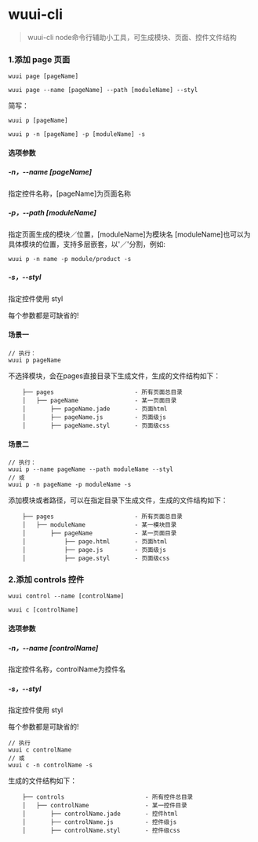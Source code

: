 # wuui-cli

> wuui-cli node命令行辅助小工具，可生成模块、页面、控件文件结构


### 1.添加 page 页面

```
wuui page [pageName]

wuui page --name [pageName] --path [moduleName] --styl

```
简写：

```
wuui p [pageName]

wuui p -n [pageName] -p [moduleName] -s

```
#### 选项参数

##### -n，--name [pageName]
指定控件名称，[pageName]为页面名称

##### -p，--path [moduleName]
指定页面生成的模块／位置，[moduleName]为模块名
[moduleName]也可以为具体模块的位置，支持多层嵌套，以'／'分割，例如:
```
wuui p -n name -p module/product -s
```

##### -s，--styl
指定控件使用 styl

每个参数都是可缺省的!

#### 场景一
```
// 执行：
wuui p pageName
```

不选择模块，会在pages直接目录下生成文件，生成的文件结构如下：
```
    ├── pages                       - 所有页面总目录
    │   ├── pageName                - 某一页面目录
    │       ├── pageName.jade       - 页面html
    │       ├── pageName.js         - 页面级js
    │       ├── pageName.styl       - 页面级css
```

#### 场景二

```
// 执行：
wuui p --name pageName --path moduleName --styl
// 或
wuui p -n pageName -p moduleName -s

 ```

添加模块或者路径，可以在指定目录下生成文件，生成的文件结构如下：
```
    ├── pages                       - 所有页面总目录
    │   ├── moduleName              - 某一模块目录
    │       ├── pageName            - 某一页面目录
    │           ├── page.html       - 页面html
    │           ├── page.js         - 页面级js
    │           ├── page.styl       - 页面级css
```

### 2.添加 controls 控件

```
wuui control --name [controlName]

wuui c [controlName]

```
#### 选项参数

##### -n，--name [controlName]
指定控件名称，controlName为控件名

##### -s，--styl
指定控件使用 styl

每个参数都是可缺省的!
```
// 执行
wuui c controlName
// 或
wuui c -n controlName -s

```
生成的文件结构如下：

```
    ├── controls                       - 所有控件总目录
    │   ├── controlName                - 某一控件目录
    │       ├── controlName.jade       - 控件html
    │       ├── controlName.js         - 控件级js
    │       ├── controlName.styl       - 控件级css
```

